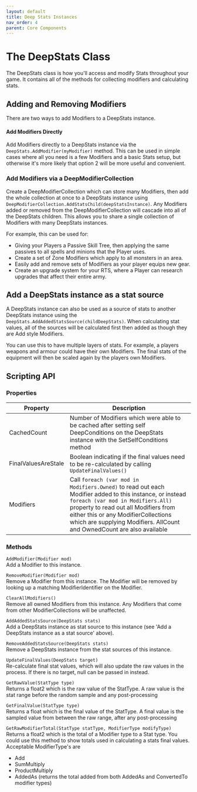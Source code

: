 ```yaml
---
layout: default
title: Deep Stats Instances
nav_order: 4
parent: Core Components
---
```


# The DeepStats Class
The DeepStats class is how you'll access and modify Stats throughout your game. It contains all of the methods for collecting modifiers and calculating stats.

## Adding and Removing Modifiers
There are two ways to add Modifiers to a DeepStats instance.

#### Add Modifiers Directly
Add Modifiers directly to a DeepStats instance via the `DeepStats.AddModifier(myModifier)` method. This can be used in simple cases where all you need is a few Modifiers and a basic Stats setup, but otherwise it's more likely that option 2 will be more useful and convenient.

### Add Modifiers via a DeepModifierCollection
Create a DeepModifierCollection which can store many Modifiers, then add the whole collection at once to a DeepStats instance using `DeepModifierCollection.AddStatsChild(deepStatsInstance)`. Any Modifiers added or removed from the DeepModifierCollection will cascade into all of the DeepStats children. This allows you to share a single collection of Modifiers with many DeepStats instances.

For example, this can be used for:
- Giving your Players a Passive Skill Tree, then applying the same passives to all spells and minions that the Player uses.
- Create a set of Zone Modifiers which apply to all monsters in an area.
- Easily add and remove sets of Modifiers as your player equips new gear.
- Create an upgrade system for your RTS, where a Player can research upgrades that affect their entire army.

## Add a DeepStats instance as a stat source
A DeepStats instance can also be used as a source of stats to another DeepStats instance using the `DeepStats.AddAddedStatsSource(childDeepStats)`. When calculating stat values, all of the sources will be calculated first then added as though they are Add style Modifiers.

You can use this to have multiple layers of stats. For example, a players weapons and armour could have their own Modifiers. The final stats of the equipment will then be scaled again by the players own Modifiers.

## Scripting API

### Properties

| Property | Description |
|-|-|
| CachedCount | Number of Modifiers which were able to be cached after setting self DeepConditions on the DeepStats instance with the SetSelfConditions method |
| FinalValuesAreStale | Boolean indicating if the final values need to be re-calculated by calling `UpdateFinalValues()` |
| Modifiers | Call `foreach (var mod in Modifiers.Owned)` to read out each Modifier added to this instance, or instead `foreach (var mod in Modifiers.All)` property to read out all Modifiers from either this or any ModifierCollections which are supplying Modifiers. AllCount and OwnedCount are also available |

### Methods

`AddModifier(Modifier mod)`  
Add a Modifier to this instance.  

`RemoveModifier(Modifier mod)`  
Remove a Modifier from this instance. The Modifier will be removed by looking up a matching ModifierIdentifier on the Modifier.  

`ClearAllModifiers()`  
Remove all owned Modifiers from this instance. Any Modifiers that come from other ModifierCollections will be unaffected.

`AddAddedStatsSource(DeepStats stats)`  
Add a DeepStats instance as stat source to this instance (see 'Add a DeepStats instance as a stat source' above).

`RemoveAddedStatsSource(DeepStats stats)`  
Remove a DeepStats instance from the stat sources of this instance.

`UpdateFinalValues(DeepStats target)`  
Re-calculate final stat values, which will also update the raw values in the process. If there is no target, null can be passed in instead.

`GetRawValue(StatType type)`  
Returns a float2 which is the raw value of the StatType. A raw value is the stat range before the random sample and any post-processing

`GetFinalValue(StatType type)`  
Returns a float which is the final value of the StatType. A final value is the sampled value from between the raw range, after any post-processing

`GetRawModifierTotal(StatType statType, ModifierType modifyType)`  
Returns a float2 which is the total of a Modifier type to a Stat type. You could use this method to show totals used in calculating a stats final values. Acceptable ModifierType's are
- Add
- SumMultiply
- ProductMultiply
- AddedAs (returns the total added from both AddedAs and ConvertedTo modifier types)
